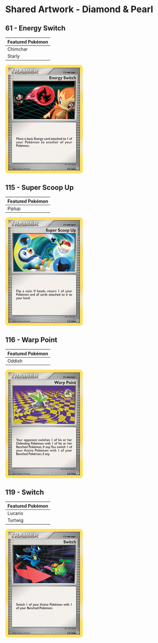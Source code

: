 # Shared Artwork - Diamond & Pearl

## 61 - Energy Switch

|Featured Pokémon|
|:--|
|Chimchar
|Starly

![Energy Switch](/images/SharedArtwork/diamondpearl-107.png)

## 115 - Super Scoop Up

|Featured Pokémon|
|:--|
|Piplup

![Super Scoop Up](/images/SharedArtwork/diamondpearl-115.png)

## 116 - Warp Point

|Featured Pokémon|
|:--|
|Oddish

![Warp Point](/images/SharedArtwork/diamondpearl-116.png)

## 119 - Switch

|Featured Pokémon|
|:--|
|Lucario
|Turtwig

![Switch](/images/SharedArtwork/diamondpearl-119.png)